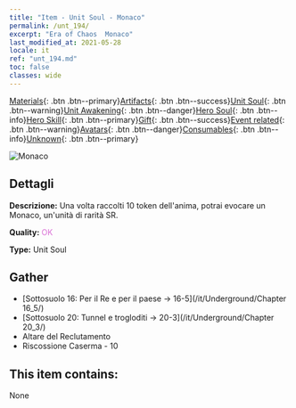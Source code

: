 ```yaml
---
title: "Item - Unit Soul - Monaco"
permalink: /unt_194/
excerpt: "Era of Chaos  Monaco"
last_modified_at: 2021-05-28
locale: it
ref: "unt_194.md"
toc: false
classes: wide
---
```

 [Materials](/ItemsIT/){: .btn .btn--primary}[Artifacts](/ItemsIT/Artifacts/){: .btn .btn--success}[Unit Soul](/ItemsIT/UnitSoul/){: .btn .btn--warning}[Unit Awakening](/ItemsIT/UnitAwakening/){: .btn .btn--danger}[Hero Soul](/ItemsIT/HeroSoul/){: .btn .btn--info}[Hero Skill](/ItemsIT/HeroSkill/){: .btn .btn--primary}[Gift](/ItemsIT/Gift/){: .btn .btn--success}[Event related](/ItemsIT/Events/){: .btn .btn--warning}[Avatars](/ItemsIT/Avatars/){: .btn .btn--danger}[Consumables](/ItemsIT/Consumables/){: .btn .btn--info}[Unknown](/ItemsIT/Unknown/){: .btn .btn--primary}

 ![Monaco](/images/u/ti_senglv.jpg)

## Dettagli
 **Descrizione:** Una volta raccolti 10 token dell'anima, potrai evocare un Monaco, un'unità di rarità SR.

 **Quality:** <span style="color: #DA70D6">OK</span>

 **Type:** Unit Soul

## Gather

*    [Sottosuolo 16: Per il Re e per il paese -> 16-5](/it/Underground/Chapter 16_5/) 
*    [Sottosuolo 20: Tunnel e trogloditi -> 20-3](/it/Underground/Chapter 20_3/) 
*    Altare del Reclutamento 
*    Riscossione Caserma - 10 

## This item contains:

  None

